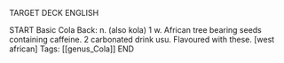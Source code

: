 TARGET DECK
ENGLISH

START
Basic
Cola
Back: n. (also kola) 1 w. African tree bearing seeds containing caffeine. 2 carbonated drink usu. Flavoured with these. [west african]
Tags: [[genus_Cola]]
END
